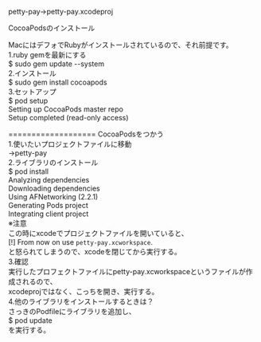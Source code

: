 
petty-pay->petty-pay.xcodeproj  

CocoaPodsのインストール  

MacにはデフォでRubyがインストールされているので、それ前提です。  
1.ruby gemを最新にする  
$ sudo gem update --system  
2.インストール  
$ sudo gem install cocoapods  
3.セットアップ  
$ pod setup  
Setting up CocoaPods master repo  
Setup completed (read-only access)  

=================== 
CocoaPodsをつかう  
1.使いたいプロジェクトファイルに移動  
->petty-pay  
2.ライブラリのインストール  
$ pod install  
Analyzing dependencies  
Downloading dependencies  
Using AFNetworking (2.2.1)  
Generating Pods project  
Integrating client project  
※注意  
この時にxcodeでプロジェクトファイルを開いていると、  
[!] From now on use `petty-pay.xcworkspace`.  
と怒られてしまうので、xcodeを閉じてから実行する。  
3.確認  
実行したプロフェクトファイルにpetty-pay.xcworkspaceというファイルが作成されるので、  
xcodeprojではなく、こっちを開き、実行する。  
4.他のライブラリをインストールするときは？  
さっきのPodfileにライブラリを追加し、  
$ pod update  
を実行する。


